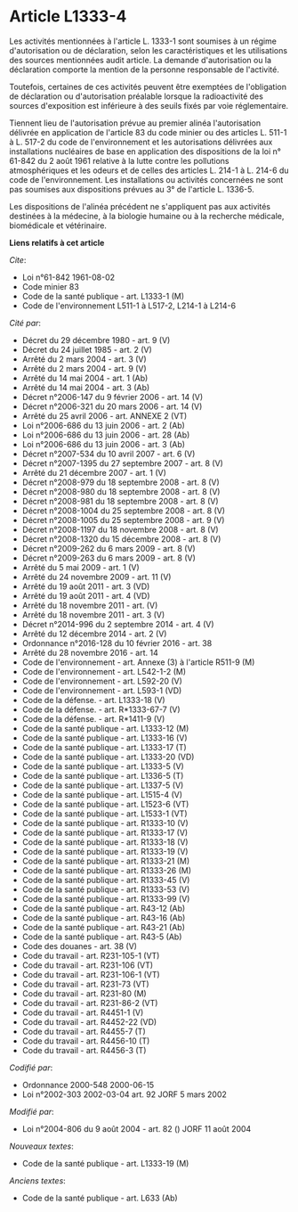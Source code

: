 # Article L1333-4

Les activités mentionnées à l'article L. 1333-1 sont soumises à un régime d'autorisation ou de déclaration, selon les
caractéristiques et les utilisations des sources mentionnées audit article. La demande d'autorisation ou la déclaration
comporte la mention de la personne responsable de l'activité.

Toutefois, certaines de ces activités peuvent être exemptées de l'obligation de déclaration ou d'autorisation préalable
lorsque la radioactivité des sources d'exposition est inférieure à des seuils fixés par voie réglementaire.

Tiennent lieu de l'autorisation prévue au premier alinéa l'autorisation délivrée en application de l'article 83 du code
minier ou des articles L. 511-1 à L. 517-2 du code de l'environnement et les autorisations délivrées aux installations
nucléaires de base en application des dispositions de la loi n° 61-842 du 2 août 1961 relative à la lutte contre les
pollutions atmosphériques et les odeurs et de celles des articles L. 214-1 à L. 214-6 du code de l'environnement. Les
installations ou activités concernées ne sont pas soumises aux dispositions prévues au 3° de l'article L. 1336-5.

Les dispositions de l'alinéa précédent ne s'appliquent pas aux activités destinées à la médecine, à la biologie humaine ou à
la recherche médicale, biomédicale et vétérinaire.

**Liens relatifs à cet article**

_Cite_:

  - Loi n°61-842 1961-08-02
  - Code minier 83
  - Code de la santé publique - art. L1333-1 (M)
  - Code de l'environnement L511-1 à L517-2, L214-1 à L214-6

_Cité par_:

  - Décret du 29 décembre 1980 - art. 9 (V)
  - Décret du 24 juillet 1985 - art. 2 (V)
  - Arrêté du 2 mars 2004 - art. 3 (V)
  - Arrêté du 2 mars 2004 - art. 9 (V)
  - Arrêté du 14 mai 2004 - art. 1 (Ab)
  - Arrêté du 14 mai 2004 - art. 3 (Ab)
  - Décret n°2006-147 du 9 février 2006 - art. 14 (V)
  - Décret n°2006-321 du 20 mars 2006 - art. 14 (V)
  - Arrêté du 25 avril 2006 - art. ANNEXE 2 (VT)
  - Loi n°2006-686 du 13 juin 2006 - art. 2 (Ab)
  - Loi n°2006-686 du 13 juin 2006 - art. 28 (Ab)
  - Loi n°2006-686 du 13 juin 2006 - art. 3 (Ab)
  - Décret n°2007-534 du 10 avril 2007 - art. 6 (V)
  - Décret n°2007-1395 du 27 septembre 2007 - art. 8 (V)
  - Arrêté du 21 décembre 2007 - art. 1 (V)
  - Décret n°2008-979 du 18 septembre 2008 - art. 8 (V)
  - Décret n°2008-980 du 18 septembre 2008 - art. 8 (V)
  - Décret n°2008-981 du 18 septembre 2008 - art. 8 (V)
  - Décret n°2008-1004 du 25 septembre 2008 - art. 8 (V)
  - Décret n°2008-1005 du 25 septembre 2008 - art. 9 (V)
  - Décret n°2008-1197 du 18 novembre 2008 - art. 8 (V)
  - Décret n°2008-1320 du 15 décembre 2008 - art. 8 (V)
  - Décret n°2009-262 du 6 mars 2009 - art. 8 (V)
  - Décret n°2009-263 du 6 mars 2009 - art. 8 (V)
  - Arrêté du 5 mai 2009 - art. 1 (V)
  - Arrêté du 24 novembre 2009 - art. 11 (V)
  - Arrêté du 19 août 2011 - art. 3 (VD)
  - Arrêté du 19 août 2011 - art. 4 (VD)
  - Arrêté du 18 novembre 2011 - art. (V)
  - Arrêté du 18 novembre 2011 - art. 3 (V)
  - Décret n°2014-996 du 2 septembre 2014 - art. 4 (V)
  - Arrêté du 12 décembre 2014 - art. 2 (V)
  - Ordonnance n°2016-128 du 10 février 2016 - art. 38
  - Arrêté du 28 novembre 2016 - art. 14
  - Code de l'environnement - art. Annexe (3) à l'article R511-9 (M)
  - Code de l'environnement - art. L542-1-2 (M)
  - Code de l'environnement - art. L592-20 (V)
  - Code de l'environnement - art. L593-1 (VD)
  - Code de la défense. - art. L1333-18 (V)
  - Code de la défense. - art. R*1333-67-7 (V)
  - Code de la défense. - art. R*1411-9 (V)
  - Code de la santé publique - art. L1333-12 (M)
  - Code de la santé publique - art. L1333-16 (V)
  - Code de la santé publique - art. L1333-17 (T)
  - Code de la santé publique - art. L1333-20 (VD)
  - Code de la santé publique - art. L1333-5 (V)
  - Code de la santé publique - art. L1336-5 (T)
  - Code de la santé publique - art. L1337-5 (V)
  - Code de la santé publique - art. L1515-4 (V)
  - Code de la santé publique - art. L1523-6 (VT)
  - Code de la santé publique - art. L1533-1 (VT)
  - Code de la santé publique - art. R1333-10 (V)
  - Code de la santé publique - art. R1333-17 (V)
  - Code de la santé publique - art. R1333-18 (V)
  - Code de la santé publique - art. R1333-19 (V)
  - Code de la santé publique - art. R1333-21 (M)
  - Code de la santé publique - art. R1333-26 (M)
  - Code de la santé publique - art. R1333-45 (V)
  - Code de la santé publique - art. R1333-53 (V)
  - Code de la santé publique - art. R1333-99 (V)
  - Code de la santé publique - art. R43-12 (Ab)
  - Code de la santé publique - art. R43-16 (Ab)
  - Code de la santé publique - art. R43-21 (Ab)
  - Code de la santé publique - art. R43-5 (Ab)
  - Code des douanes - art. 38 (V)
  - Code du travail - art. R231-105-1 (VT)
  - Code du travail - art. R231-106 (VT)
  - Code du travail - art. R231-106-1 (VT)
  - Code du travail - art. R231-73 (VT)
  - Code du travail - art. R231-80 (M)
  - Code du travail - art. R231-86-2 (VT)
  - Code du travail - art. R4451-1 (V)
  - Code du travail - art. R4452-22 (VD)
  - Code du travail - art. R4455-7 (T)
  - Code du travail - art. R4456-10 (T)
  - Code du travail - art. R4456-3 (T)

_Codifié par_:

  - Ordonnance 2000-548 2000-06-15
  - Loi n°2002-303 2002-03-04 art. 92 JORF 5 mars 2002

_Modifié par_:

  - Loi n°2004-806 du 9 août 2004 - art. 82 () JORF 11 août 2004

_Nouveaux textes_:

  - Code de la santé publique - art. L1333-19 (M)

_Anciens textes_:

  - Code de la santé publique - art. L633 (Ab)
